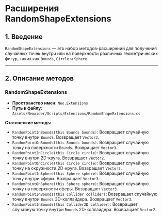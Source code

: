 # Расширения RandomShapeExtensions

## 1. Введение

`RandomShapeExtensions` — это набор методов-расширений для получения случайных точек внутри или на поверхности различных геометрических фигур, таких как `Bounds`, `Circle` и `Sphere`.

---

## 2. Описание методов

### RandomShapeExtensions
- **Пространство имен**: `Neo.Extensions`
- **Путь к файлу**: `Assets/Neoxider/Scripts/Extensions/RandomShapeExtensions.cs`

**Статические методы**
- `RandomPointInBounds(this Bounds bounds)`: Возвращает случайную точку внутри `Bounds`. Возвращает `Vector3`.
- `RandomPointOnBounds(this Bounds bounds)`: Возвращает случайную точку на поверхности `Bounds`. Возвращает `Vector3`.
- `RandomPointInCircle(this Circle circle)`: Возвращает случайную точку внутри 2D-круга. Возвращает `Vector2`.
- `RandomPointOnCircle(this Circle circle)`: Возвращает случайную точку на окружности 2D-круга. Возвращает `Vector2`.
- `RandomPointInSphere(this Sphere sphere)`: Возвращает случайную точку внутри сферы. Возвращает `Vector3`.
- `RandomPointOnSphere(this Sphere sphere)`: Возвращает случайную точку на поверхности сферы. Возвращает `Vector3`.
- `RandomPointInBounds(this Collider collider)`: Возвращает случайную точку внутри `Bounds` 3D-коллайдера. Возвращает `Vector3`.
- `RandomPointInBounds(this Collider2D collider)`: Возвращает случайную точку внутри `Bounds` 2D-коллайдера. Возвращает `Vector2`.
